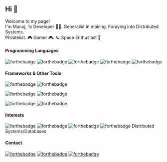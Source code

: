 ## Hi 👋

<!--
**hindenbug/hindenbug** is a ✨ _special_ ✨ repository because its `README.md` (this file) appears on your GitHub profile.
-->
<p>Welcome to my page! </br> 
I'm Manoj, 1x Developer 👨‍💻. Generalist in making. Foraying into Distributed Systems. </br> 
Philatelist. 🎮 Gamer 🎮. 🪐 Space Enthusiast 🚀 </br> 
</p>

#### Programming Languages 

![forthebadge](https://img.shields.io/badge/Elixir-52345f?style=for-the-badge&logo=elixir&logoColor=white)
![forthebadge](https://img.shields.io/badge/Rust-000000?style=for-the-badge&logo=rust&logoColor=white) 
![forthebadge](https://img.shields.io/badge/Go-00a7d0?style=for-the-badge&logo=go&logoColor=white) 
![forthebadge](https://img.shields.io/badge/Python-3776AB?style=for-the-badge&logo=python&logoColor=white)
![forthebadge](https://img.shields.io/badge/Ruby-CC342D?style=for-the-badge&logo=ruby&logoColor=white)

#### Frameworks & Other Tools

![forthebadge](https://img.shields.io/badge/Rails-CC0000?style=for-the-badge&logo=ruby-on-rails&logoColor=white)
![forthebadge](https://img.shields.io/badge/Django-092E20?style=for-the-badge&logo=django&logoColor=white)

![forthebadge](https://img.shields.io/badge/PostgreSQL-316192?style=for-the-badge&logo=postgresql&logoColor=white) 
![forthebadge](https://img.shields.io/badge/MySQL-00000F?style=for-the-badge&logo=mysql&logoColor=white)

![forthebadge](https://img.shields.io/badge/Git-F05032?style=for-the-badge&logo=git&logoColor=white)
![forthebadge](https://img.shields.io/badge/AWS-232F3E?style=for-the-badge&logo=amazon-aws&logoColor=white)

#### Interests

![forthebadge](https://img.shields.io/badge/--000000?style=for-the-badge&logo=rust&logoColor=white) ![forthebadge](https://img.shields.io/badge/Go-00ADD8?style=for-the-badge&logo=go&logoColor=white) ![forthebadge](https://img.shields.io/badge/--52345f?style=for-the-badge&logo=elixir&logoColor=white) ![forthebadge](https://img.shields.io/badge/Python-3776AB?style=for-the-badge&logo=python&logoColor=white)
Distributed Systems/Databases 

#### Contact

[![forthebadge](https://img.shields.io/badge/twitter-%231DA1F2.svg?&style=for-the-badge&logo=twitter&logoColor=white)](https://twitter.com/_hindenbug) 
[![forthebadge](https://img.shields.io/badge/linkedin-%230077B5.svg?&style=for-the-badge&logo=linkedin&logoColor=white)](https://linkedin.com/manojk27)
[![forthebadge](https://img.shields.io/badge/stack_overflow-FE7A16?style=for-the-badge&logo=stack-overflow&logoColor=white)](https://stackoverflow.com/users/348892/hindenbug)
